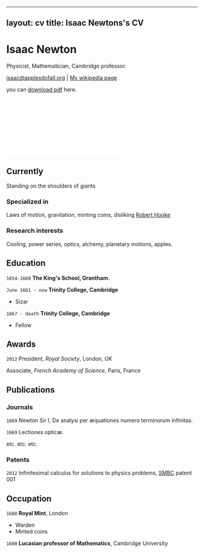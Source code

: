
---
layout: cv
title: Isaac Newtons's CV
---
# Isaac Newton
Physicist, Mathematician, Cambridge professor.

<div id="webaddress">
<a href="https://apepiot.github.io/docs/PEPIOT_ED393_2021.pdf">isaac@applesdofall.org</a>
| <a href="http://en.wikipedia.org/wiki/Isaac_Newton">My wikipedia page</a>
</div>

you can [download pdf](https://github.com/apepiot/apepiot.github.io/tree/master/docs/CV_github_20230513_FR.pdf) here.

<embed src="[https://github.com/apepiot/apepiot.github.io/tree/master/docs/CV_github_20230513_FR.pdf" type="application/pdf"/>



## Currently

Standing on the shoulders of giants

### Specialized in

Laws of motion, gravitation, minting coins, disliking [Robert Hooke](http://en.wikipedia.org/wiki/Robert_Hooke)


### Research interests

Cooling, power series, optics, alchemy, planetary motions, apples.


## Education

`1654-1660`
__The King's School, Grantham.__

`June 1661 - now`
__Trinity College, Cambridge__

- Sizar

`1667 - death`
__Trinity College, Cambridge__

- Fellow



## Awards

`2012`
President, *Royal Society*, London, UK

Associate, *French Academy of Science*, Paris, France



## Publications

<!-- A list is also available [online](http://scholar.google.co.uk/citations?user=LTOTl0YAAAAJ) -->

### Journals

`1669`
Newton Sir I, De analysi per æquationes numero terminorum infinitas. 

`1669`
Lectiones opticæ.

etc. etc. etc.

### Patents

`2012`
Infinitesimal calculus for solutions to physics problems, [SMBC](http://www.techdirt.com/articles/20121011/09312820678/if-patents-had-been-around-time-newton.shtml) patent 001


## Occupation

`1600`
__Royal Mint__, London

- Warden
- Minted coins

`1600`
__Lucasian professor of Mathematics__, Cambridge University



<!-- ### Footer

Last updated: May 2013 -->

